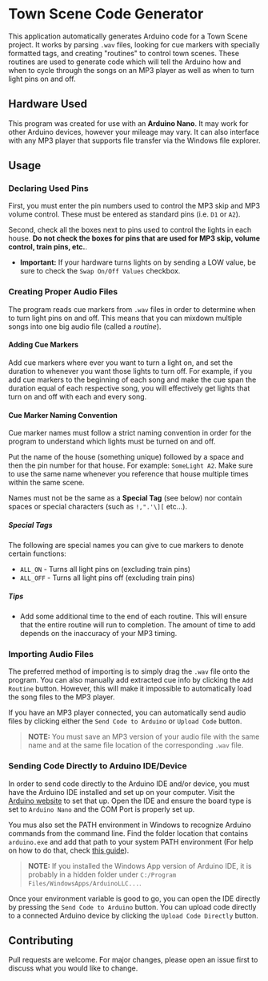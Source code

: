 # Town Scene Code Generator
This application automatically generates Arduino code for a Town Scene project. It works by parsing `.wav` files, looking for cue markers with specially formatted tags, and creating "routines" to control town scenes. These routines are used to generate code which will tell the Arduino how and when to cycle through the songs on an MP3 player as well as when to turn light pins on and off.

## Hardware Used
This program was created for use with an **Arduino Nano**. It may work for other Arduino devices, however your mileage may vary. It can also interface with any MP3 player that supports file transfer via the Windows file explorer.

## Usage
### Declaring Used Pins
First, you must enter the pin numbers used to control the MP3 skip and MP3 volume control. These must be entered as standard pins (i.e. `D1` or `A2`).

Second, check all the boxes next to pins used to control the lights in each house. **Do not check the boxes for pins that are used for MP3 skip, volume control, train pins, etc.**.

* **Important:** If your hardware turns lights on by sending a LOW value, be sure to check the `Swap On/Off Values` checkbox.

### Creating Proper Audio Files
The program reads cue markers from `.wav` files in order to determine when to turn light pins on and off. This means that you can mixdown multiple songs into one big audio file (called a *routine*). 

#### Adding Cue Markers
Add cue markers where ever you want to turn a light on, and set the duration to whenever you want those lights to turn off. For example, if you add cue markers to the beginning of each song and make the cue span the duration equal of each respective song, you will effectively get lights that turn on and off with each and every song.

#### Cue Marker Naming Convention
Cue marker names must follow a strict naming convention in order for the program to understand which lights must be turned on and off. 

Put the name of the house (something unique) followed by a space and then the pin number for that house. For example: `SomeLight A2`. Make sure to use the same name whenever you reference that house multiple times within the same scene.

Names must not be the same as a **Special Tag** (see below) nor contain spaces or special characters (such as `!,".'\][` etc...).

##### Special Tags
The following are special names you can give to cue markers to denote certain functions:
* `ALL_ON` - Turns all light pins on (excluding train pins)
* `ALL_OFF` - Turns all light pins off (excluding train pins)

##### Tips
- Add some additional time to the end of each routine. This will ensure that the entire routine will run to completion. The amount of time to add depends on the inaccuracy of your MP3 timing.

### Importing Audio Files

The preferred method of importing is to simply drag the `.wav` file onto the program. You can also manually add extracted cue info by clicking the `Add Routine` button. However, this will make it impossible to automatically load the song files to the MP3 player.

If you have an MP3 player connected, you can automatically send audio files by clicking either the `Send Code to Arduino` or `Upload Code` button. 
> **NOTE:** You must save an MP3 version of your audio file with the same name and at the same file location of the corresponding `.wav` file.

### Sending Code Directly to Arduino IDE/Device
In order to send code directly to the Arduino IDE and/or device, you must have the Arduino IDE installed and set up on your computer. Visit the [Arduino website](https://www.arduino.cc/en/guide/windows) to set that up. Open the IDE and ensure the board type is set to `Arduino Nano` and the COM Port is properly set up.

You mus also set the PATH environment in Windows to recognize Arduino commands from the command line. Find the folder location that contains `arduino.exe` and add that path to your system PATH environment (For help on how to do that, check [this guide](https://www.computerhope.com/issues/ch000549.htm)). 

> **NOTE:** If you installed the Windows App version of Arduino IDE, it is probably in a hidden folder under `C:/Program Files/WindowsApps/ArduinoLLC...`. 

Once your environment variable is good to go, you can open the IDE directly by pressing the `Send Code to Arduino` button. You can upload code directly to a connected Arduino device by clicking the `Upload Code Directly` button.


## Contributing
Pull requests are welcome. For major changes, please open an issue first to discuss what you would like to change.
